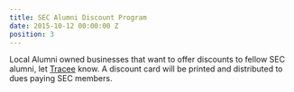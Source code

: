 ```yaml
---
title: SEC Alumni Discount Program
date: 2015-10-12 00:00:00 Z
position: 3
---
```


Local Alumni owned businesses that want to offer discounts to fellow SEC alumni, let [Tracee](mailto:nolagirl@hotmail.com) know. A discount card will be printed and distributed to dues paying SEC members.